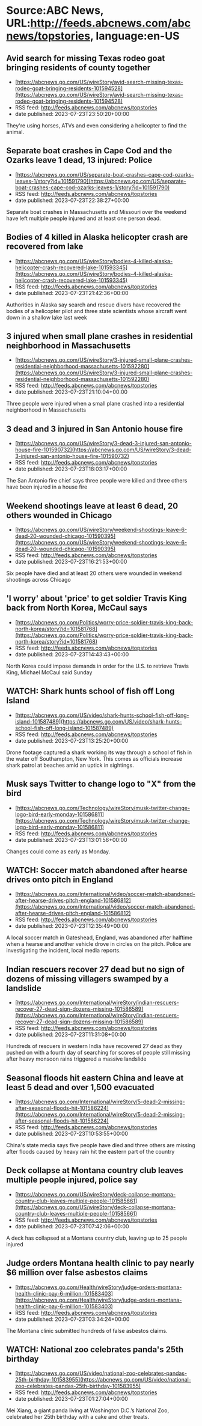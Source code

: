 # Source:ABC News, URL:http://feeds.abcnews.com/abcnews/topstories, language:en-US

## Avid search for missing Texas rodeo goat bringing residents of county together
 - [https://abcnews.go.com/US/wireStory/avid-search-missing-texas-rodeo-goat-bringing-residents-101594528](https://abcnews.go.com/US/wireStory/avid-search-missing-texas-rodeo-goat-bringing-residents-101594528)
 - RSS feed: http://feeds.abcnews.com/abcnews/topstories
 - date published: 2023-07-23T23:50:20+00:00

They're using horses, ATVs and even considering a helicopter to find the animal.

## Separate boat crashes in Cape Cod and the Ozarks leave 1 dead, 13 injured: Police
 - [https://abcnews.go.com/US/separate-boat-crashes-cape-cod-ozarks-leaves-1/story?id=101591790](https://abcnews.go.com/US/separate-boat-crashes-cape-cod-ozarks-leaves-1/story?id=101591790)
 - RSS feed: http://feeds.abcnews.com/abcnews/topstories
 - date published: 2023-07-23T22:38:27+00:00

Separate boat crashes in Massachusetts and Missouri over the weekend have left multiple people injured and at least one person dead.

## Bodies of 4 killed in Alaska helicopter crash are recovered from lake
 - [https://abcnews.go.com/US/wireStory/bodies-4-killed-alaska-helicopter-crash-recovered-lake-101593345](https://abcnews.go.com/US/wireStory/bodies-4-killed-alaska-helicopter-crash-recovered-lake-101593345)
 - RSS feed: http://feeds.abcnews.com/abcnews/topstories
 - date published: 2023-07-23T21:42:36+00:00

Authorities in Alaska say search and rescue divers have recovered the bodies of a helicopter pilot and three state scientists whose aircraft went down in a shallow lake last week

## 3 injured when small plane crashes in residential neighborhood in Massachusetts
 - [https://abcnews.go.com/US/wireStory/3-injured-small-plane-crashes-residential-neighborhood-massachusetts-101592280](https://abcnews.go.com/US/wireStory/3-injured-small-plane-crashes-residential-neighborhood-massachusetts-101592280)
 - RSS feed: http://feeds.abcnews.com/abcnews/topstories
 - date published: 2023-07-23T21:10:04+00:00

Three people were injured when a small plane crashed into a residential neighborhood in Massachusetts

## 3 dead and 3 injured in San Antonio house fire
 - [https://abcnews.go.com/US/wireStory/3-dead-3-injured-san-antonio-house-fire-101590732](https://abcnews.go.com/US/wireStory/3-dead-3-injured-san-antonio-house-fire-101590732)
 - RSS feed: http://feeds.abcnews.com/abcnews/topstories
 - date published: 2023-07-23T18:03:17+00:00

The San Antonio fire chief says three people were killed and three others have been injured in a house fire

## Weekend shootings leave at least 6 dead, 20 others wounded in Chicago
 - [https://abcnews.go.com/US/wireStory/weekend-shootings-leave-6-dead-20-wounded-chicago-101590395](https://abcnews.go.com/US/wireStory/weekend-shootings-leave-6-dead-20-wounded-chicago-101590395)
 - RSS feed: http://feeds.abcnews.com/abcnews/topstories
 - date published: 2023-07-23T16:21:53+00:00

Six people have died and at least 20 others were wounded in weekend shootings across Chicago

## 'I worry' about 'price' to get soldier Travis King back from North Korea, McCaul says
 - [https://abcnews.go.com/Politics/worry-price-soldier-travis-king-back-north-korea/story?id=101581768](https://abcnews.go.com/Politics/worry-price-soldier-travis-king-back-north-korea/story?id=101581768)
 - RSS feed: http://feeds.abcnews.com/abcnews/topstories
 - date published: 2023-07-23T14:43:43+00:00

North Korea could impose demands in order for the U.S. to retrieve Travis King, Michael McCaul said Sunday

## WATCH:  Shark hunts school of fish off Long Island
 - [https://abcnews.go.com/US/video/shark-hunts-school-fish-off-long-island-101587489](https://abcnews.go.com/US/video/shark-hunts-school-fish-off-long-island-101587489)
 - RSS feed: http://feeds.abcnews.com/abcnews/topstories
 - date published: 2023-07-23T13:25:20+00:00

Drone footage captured a shark working its way through a school of fish in the water off Southampton, New York. This comes as officials increase shark patrol at beaches amid an uptick in sightings.

## Musk says Twitter to change logo to "X" from the bird
 - [https://abcnews.go.com/Technology/wireStory/musk-twitter-change-logo-bird-early-monday-101586811](https://abcnews.go.com/Technology/wireStory/musk-twitter-change-logo-bird-early-monday-101586811)
 - RSS feed: http://feeds.abcnews.com/abcnews/topstories
 - date published: 2023-07-23T13:01:56+00:00

Changes could come as early as Monday.

## WATCH:  Soccer match abandoned after hearse drives onto pitch in England
 - [https://abcnews.go.com/International/video/soccer-match-abandoned-after-hearse-drives-pitch-england-101586812](https://abcnews.go.com/International/video/soccer-match-abandoned-after-hearse-drives-pitch-england-101586812)
 - RSS feed: http://feeds.abcnews.com/abcnews/topstories
 - date published: 2023-07-23T12:35:49+00:00

A local soccer match in Gateshead, England, was abandoned after halftime when a hearse and another vehicle drove in circles on the pitch. Police are investigating the incident, local media reports.

## Indian rescuers recover 27 dead but no sign of dozens of missing villagers swamped by a landslide
 - [https://abcnews.go.com/International/wireStory/indian-rescuers-recover-27-dead-sign-dozens-missing-101586589](https://abcnews.go.com/International/wireStory/indian-rescuers-recover-27-dead-sign-dozens-missing-101586589)
 - RSS feed: http://feeds.abcnews.com/abcnews/topstories
 - date published: 2023-07-23T11:31:08+00:00

Hundreds of rescuers in western India have recovered 27 dead as they pushed on with a fourth day of searching for scores of people still missing after heavy monsoon rains triggered a massive landslide

## Seasonal floods hit eastern China and leave at least 5 dead and over 1,500 evacuated
 - [https://abcnews.go.com/International/wireStory/5-dead-2-missing-after-seasonal-floods-hit-101586224](https://abcnews.go.com/International/wireStory/5-dead-2-missing-after-seasonal-floods-hit-101586224)
 - RSS feed: http://feeds.abcnews.com/abcnews/topstories
 - date published: 2023-07-23T10:53:55+00:00

China's state media says five people have died and three others are missing after floods caused by heavy rain hit the eastern part of the country

## Deck collapse at Montana country club leaves multiple people injured, police say
 - [https://abcnews.go.com/US/wireStory/deck-collapse-montana-country-club-leaves-multiple-people-101585661](https://abcnews.go.com/US/wireStory/deck-collapse-montana-country-club-leaves-multiple-people-101585661)
 - RSS feed: http://feeds.abcnews.com/abcnews/topstories
 - date published: 2023-07-23T07:42:06+00:00

A deck has collapsed at a Montana country club, leaving up to 25 people injured

## Judge orders Montana health clinic to pay nearly $6 million over false asbestos claims
 - [https://abcnews.go.com/Health/wireStory/judge-orders-montana-health-clinic-pay-6-million-101583403](https://abcnews.go.com/Health/wireStory/judge-orders-montana-health-clinic-pay-6-million-101583403)
 - RSS feed: http://feeds.abcnews.com/abcnews/topstories
 - date published: 2023-07-23T03:34:24+00:00

The Montana clinic submitted hundreds of false asbestos claims.

## WATCH:  National zoo celebrates panda's 25th birthday
 - [https://abcnews.go.com/US/video/national-zoo-celebrates-pandas-25th-birthday-101583955](https://abcnews.go.com/US/video/national-zoo-celebrates-pandas-25th-birthday-101583955)
 - RSS feed: http://feeds.abcnews.com/abcnews/topstories
 - date published: 2023-07-23T01:27:04+00:00

Mei Xiang, a giant panda living at Washington D.C.’s National Zoo, celebrated her 25th birthday with a cake and other treats.

